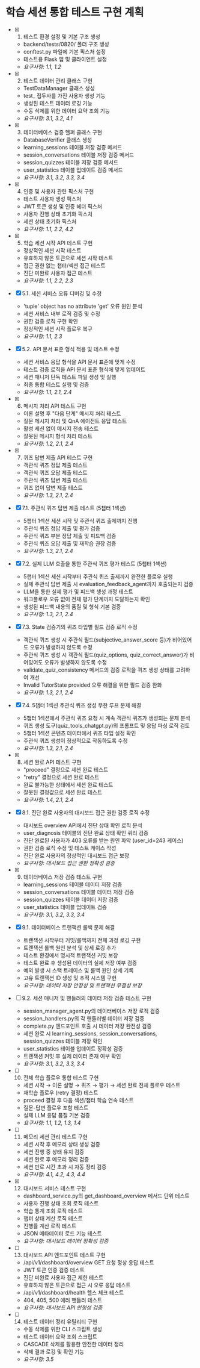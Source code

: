 # 학습 세션 통합 테스트 구현 계획

- [x] 1. 테스트 환경 설정 및 기본 구조 생성

  - backend/tests/0820/ 폴더 구조 생성
  - conftest.py 파일에 기본 픽스처 설정
  - 테스트용 Flask 앱 및 클라이언트 설정
  - _요구사항: 1.1, 1.2_

- [x] 2. 테스트 데이터 관리 클래스 구현

  - TestDataManager 클래스 생성
  - test_ 접두사를 가진 사용자 생성 기능
  - 생성된 테스트 데이터 로깅 기능
  - 수동 삭제를 위한 데이터 요약 조회 기능
  - _요구사항: 3.1, 3.2, 4.1_

- [x] 3. 데이터베이스 검증 헬퍼 클래스 구현

  - DatabaseVerifier 클래스 생성
  - learning_sessions 테이블 저장 검증 메서드
  - session_conversations 테이블 저장 검증 메서드
  - session_quizzes 테이블 저장 검증 메서드
  - user_statistics 테이블 업데이트 검증 메서드
  - _요구사항: 3.1, 3.2, 3.3, 3.4_

- [x] 4. 인증 및 사용자 관련 픽스처 구현

  - 테스트 사용자 생성 픽스처
  - JWT 토큰 생성 및 인증 헤더 픽스처
  - 사용자 진행 상태 초기화 픽스처
  - 세션 상태 초기화 픽스처
  - _요구사항: 1.1, 2.2, 4.2_

- [x] 5. 학습 세션 시작 API 테스트 구현

  - 정상적인 세션 시작 테스트
  - 유효하지 않은 토큰으로 세션 시작 테스트
  - 접근 권한 없는 챕터/섹션 접근 테스트
  - 진단 미완료 사용자 접근 테스트
  - _요구사항: 1.1, 2.2, 2.3_

- [x] 5.1. 세션 서비스 오류 디버깅 및 수정
  - 'tuple' object has no attribute 'get' 오류 원인 분석
  - 세션 서비스 내부 로직 검증 및 수정
  - 권한 검증 로직 구현 확인
  - 정상적인 세션 시작 플로우 복구
  - _요구사항: 1.1, 2.3_

- [x] 5.2. API 문서 표준 형식 적용 및 테스트 수정

  - 세션 서비스 응답 형식을 API 문서 표준에 맞게 수정
  - 테스트 검증 로직을 API 문서 표준 형식에 맞게 업데이트
  - 세션 매니저 단독 테스트 파일 생성 및 실행
  - 최종 통합 테스트 실행 및 검증
  - _요구사항: 1.1, 2.1, 2.4_

- [x] 6. 메시지 처리 API 테스트 구현

  - 이론 설명 후 "다음 단계" 메시지 처리 테스트
  - 질문 메시지 처리 및 QnA 에이전트 응답 테스트
  - 활성 세션 없이 메시지 전송 테스트
  - 잘못된 메시지 형식 처리 테스트
  - _요구사항: 1.2, 2.1, 2.4_

- [x] 7. 퀴즈 답변 제출 API 테스트 구현

  - 객관식 퀴즈 정답 제출 테스트
  - 객관식 퀴즈 오답 제출 테스트
  - 주관식 퀴즈 답변 제출 테스트
  - 퀴즈 없이 답변 제출 테스트
  - _요구사항: 1.3, 2.1, 2.4_

- [x] 7.1. 주관식 퀴즈 답변 제출 테스트 (5챕터 1섹션)

  - 5챕터 1섹션 세션 시작 및 주관식 퀴즈 출제까지 진행
  - 주관식 퀴즈 정답 제출 및 평가 검증
  - 주관식 퀴즈 부분 정답 제출 및 피드백 검증
  - 주관식 퀴즈 오답 제출 및 재학습 권장 검증
  - _요구사항: 1.3, 2.1, 2.4_

- [x] 7.2. 실제 LLM 호출을 통한 주관식 퀴즈 평가 테스트 (5챕터 1섹션)

  - 5챕터 1섹션 세션 시작부터 주관식 퀴즈 출제까지 완전한 플로우 실행
  - 실제 주관식 답변 제출 시 evaluation_feedback_agent까지 호출되는지 검증
  - LLM을 통한 실제 평가 및 피드백 생성 과정 테스트
  - 워크플로우 오류 없이 전체 평가 단계까지 도달하는지 확인
  - 생성된 피드백 내용의 품질 및 형식 기본 검증
  - _요구사항: 1.3, 2.1, 2.4_

- [x] 7.3. State 검증기의 퀴즈 타입별 필드 검증 로직 수정

  - 객관식 퀴즈 생성 시 주관식 필드(subjective_answer_score 등)가 비어있어도 오류가 발생하지 않도록 수정
  - 주관식 퀴즈 생성 시 객관식 필드(quiz_options, quiz_correct_answer)가 비어있어도 오류가 발생하지 않도록 수정
  - validate_quiz_consistency 메서드의 검증 로직을 퀴즈 생성 상태를 고려하여 개선
  - Invalid TutorState provided 오류 해결을 위한 필드 검증 완화
  - _요구사항: 1.3, 2.1, 2.4_

- [x] 7.4. 5챕터 1섹션 주관식 퀴즈 생성 무한 루프 문제 해결

  - 5챕터 1섹션에서 주관식 퀴즈 요청 시 계속 객관식 퀴즈가 생성되는 문제 분석
  - 퀴즈 생성 도구(quiz_tools_chatgpt.py)의 프롬프트 및 응답 파싱 로직 검토
  - 5챕터 1섹션 콘텐츠 데이터에서 퀴즈 타입 설정 확인
  - 주관식 퀴즈 생성이 정상적으로 작동하도록 수정
  - _요구사항: 1.3, 2.1, 2.4_

- [x] 8. 세션 완료 API 테스트 구현

  - "proceed" 결정으로 세션 완료 테스트
  - "retry" 결정으로 세션 완료 테스트
  - 완료 불가능한 상태에서 세션 완료 테스트
  - 잘못된 결정값으로 세션 완료 테스트
  - _요구사항: 1.4, 2.1, 2.4_

- [x] 8.1. 진단 완료 사용자의 대시보드 접근 권한 검증 로직 수정







  - 대시보드 overview API에서 진단 상태 확인 로직 분석
  - user_diagnosis 테이블의 진단 완료 상태 확인 쿼리 검증
  - 진단 완료된 사용자가 403 오류를 받는 원인 파악 (user_id=243 케이스)
  - 권한 검증 로직 수정 및 테스트 케이스 작성
  - 진단 완료 사용자의 정상적인 대시보드 접근 보장
  - _요구사항: 대시보드 접근 권한 정확성 검증_

- [x] 9. 데이터베이스 저장 검증 테스트 구현





  - learning_sessions 테이블 데이터 저장 검증
  - session_conversations 테이블 데이터 저장 검증
  - session_quizzes 테이블 데이터 저장 검증
  - user_statistics 테이블 업데이트 검증
  - _요구사항: 3.1, 3.2, 3.3, 3.4_

- [x] 9.1. 데이터베이스 트랜잭션 롤백 문제 해결





  - 트랜잭션 시작부터 커밋/롤백까지 전체 과정 로깅 구현
  - 트랜잭션 롤백 원인 분석 및 상세 로깅 추가
  - 테스트 환경에서 명시적 트랜잭션 커밋 보장
  - 테스트 완료 후 생성된 데이터의 실제 저장 여부 검증
  - 예외 발생 시 스택 트레이스 및 롤백 원인 상세 기록
  - 고유 트랜잭션 ID 생성 및 추적 시스템 구현
  - _요구사항: 데이터 저장 안정성 및 트랜잭션 무결성 보장_

- [ ] 9.2. 세션 매니저 및 핸들러의 데이터 저장 검증 테스트 구현







  - session_manager_agent.py의 데이터베이스 저장 로직 검증
  - session_handlers.py의 각 핸들러별 데이터 저장 검증
  - complete.py 엔드포인트 호출 시 데이터 저장 완전성 검증
  - 세션 완료 시 learning_sessions, session_conversations, session_quizzes 테이블 저장 확인
  - user_statistics 테이블 업데이트 정확성 검증
  - 트랜잭션 커밋 후 실제 데이터 존재 여부 확인
  - _요구사항: 3.1, 3.2, 3.3, 3.4_

- [ ] 10. 전체 학습 플로우 통합 테스트 구현
  - 세션 시작 → 이론 설명 → 퀴즈 → 평가 → 세션 완료 전체 플로우 테스트
  - 재학습 플로우 (retry 결정) 테스트
  - proceed 결정 후 다음 섹션/챕터 학습 연속 테스트
  - 질문-답변 플로우 포함 테스트
  - 실제 LLM 응답 품질 기본 검증
  - _요구사항: 1.1, 1.2, 1.3, 1.4_

- [ ] 11. 메모리 세션 관리 테스트 구현
  - 세션 시작 후 메모리 상태 생성 검증
  - 세션 진행 중 상태 유지 검증
  - 세션 완료 후 메모리 정리 검증
  - 세션 만료 시간 초과 시 자동 정리 검증
  - _요구사항: 4.1, 4.2, 4.3, 4.4_

- [x] 12. 대시보드 서비스 테스트 구현






  - dashboard_service.py의 get_dashboard_overview 메서드 단위 테스트
  - 사용자 진행 상태 조회 로직 테스트
  - 학습 통계 조회 로직 테스트
  - 챕터 상태 계산 로직 테스트
  - 진행률 계산 로직 테스트
  - JSON 메타데이터 로드 기능 테스트
  - _요구사항: 대시보드 데이터 정확성 검증_

- [ ] 13. 대시보드 API 엔드포인트 테스트 구현








  - /api/v1/dashboard/overview GET 요청 정상 응답 테스트
  - JWT 토큰 인증 검증 테스트
  - 진단 미완료 사용자 접근 제한 테스트
  - 유효하지 않은 토큰으로 접근 시 오류 응답 테스트
  - /api/v1/dashboard/health 헬스 체크 테스트
  - 404, 405, 500 에러 핸들러 테스트
  - _요구사항: 대시보드 API 안정성 검증_

- [ ] 14. 테스트 데이터 정리 유틸리티 구현
  - 수동 삭제를 위한 CLI 스크립트 생성
  - 테스트 데이터 요약 조회 스크립트
  - CASCADE 삭제를 활용한 안전한 데이터 정리
  - 삭제 결과 로깅 및 확인 기능
  - _요구사항: 3.5_